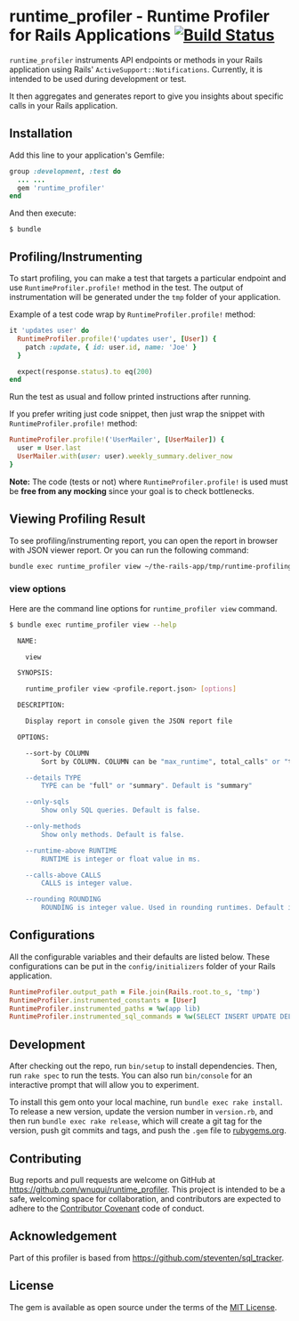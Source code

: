 # runtime_profiler - Runtime Profiler for Rails Applications [![Build Status](https://wnuqui.semaphoreci.com/badges/runtime_profiler/branches/master.svg?style=shields)](https://wnuqui.semaphoreci.com/projects/runtime_profiler)

`runtime_profiler` instruments API endpoints or methods in your Rails application using Rails' `ActiveSupport::Notifications`. Currently, it is intended to be used during development or test.

It then aggregates and generates report to give you insights about specific calls in your Rails application.

## Installation

Add this line to your application's Gemfile:

```ruby
group :development, :test do
  ... ...
  gem 'runtime_profiler'
end
```

And then execute:

    $ bundle

## Profiling/Instrumenting

To start profiling, you can make a test that targets a particular endpoint and use `RuntimeProfiler.profile!` method in the test. The output of instrumentation will be generated under the `tmp` folder of your application.

Example of a test code wrap by `RuntimeProfiler.profile!` method:
```ruby
it 'updates user' do
  RuntimeProfiler.profile!('updates user', [User]) {
    patch :update, { id: user.id, name: 'Joe' }
  }

  expect(response.status).to eq(200)
end
```

Run the test as usual and follow printed instructions after running.

If you prefer writing just code snippet, then just wrap the snippet with `RuntimeProfiler.profile!` method:
```ruby
RuntimeProfiler.profile!('UserMailer', [UserMailer]) {
  user = User.last
  UserMailer.with(user: user).weekly_summary.deliver_now
}
```

**Note:** The code (tests or not) where `RuntimeProfiler.profile!` is used must be **free from any mocking** since your goal is to check bottlenecks.

## Viewing Profiling Result

To see profiling/instrumenting report, you can open the report in browser with JSON viewer report. Or you can run the following command:

```bash
bundle exec runtime_profiler view ~/the-rails-app/tmp/runtime-profiling-51079-1521371428.json
```

### view options

Here are the command line options for `runtime_profiler view` command.

```bash
$ bundle exec runtime_profiler view --help

  NAME:

    view

  SYNOPSIS:

    runtime_profiler view <profile.report.json> [options]

  DESCRIPTION:

    Display report in console given the JSON report file

  OPTIONS:

    --sort-by COLUMN
        Sort by COLUMN. COLUMN can be "max_runtime", total_calls" or "total_runtime". Default is "max_runtime".

    --details TYPE
        TYPE can be "full" or "summary". Default is "summary"

    --only-sqls
        Show only SQL queries. Default is false.

    --only-methods
        Show only methods. Default is false.

    --runtime-above RUNTIME
        RUNTIME is integer or float value in ms.

    --calls-above CALLS
        CALLS is integer value.

    --rounding ROUNDING
        ROUNDING is integer value. Used in rounding runtimes. Default is 4.
```

## Configurations

All the configurable variables and their defaults are listed below. These configurations can be put in the `config/initializers` folder of your Rails application.
```ruby
RuntimeProfiler.output_path = File.join(Rails.root.to_s, 'tmp')
RuntimeProfiler.instrumented_constants = [User]
RuntimeProfiler.instrumented_paths = %w(app lib)
RuntimeProfiler.instrumented_sql_commands = %w(SELECT INSERT UPDATE DELETE)
```

## Development

After checking out the repo, run `bin/setup` to install dependencies. Then, run `rake spec` to run the tests. You can also run `bin/console` for an interactive prompt that will allow you to experiment.

To install this gem onto your local machine, run `bundle exec rake install`. To release a new version, update the version number in `version.rb`, and then run `bundle exec rake release`, which will create a git tag for the version, push git commits and tags, and push the `.gem` file to [rubygems.org](https://rubygems.org).

## Contributing

Bug reports and pull requests are welcome on GitHub at https://github.com/wnuqui/runtime_profiler. This project is intended to be a safe, welcoming space for collaboration, and contributors are expected to adhere to the [Contributor Covenant](http://contributor-covenant.org) code of conduct.

## Acknowledgement

Part of this profiler is based from https://github.com/steventen/sql_tracker.

## License

The gem is available as open source under the terms of the [MIT License](http://opensource.org/licenses/MIT).